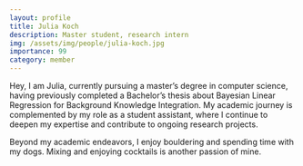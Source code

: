 ```yaml
---
layout: profile
title: Julia Koch
description: Master student, research intern
img: /assets/img/people/julia-koch.jpg
importance: 99
category: member
---
```


Hey, I am Julia, currently pursuing a master’s degree in computer science, having previously completed a Bachelor’s thesis about Bayesian Linear Regression for Background Knowledge Integration. My academic journey is complemented by my role as a student assistant, where I continue to deepen my expertise and contribute to ongoing research projects.

Beyond my academic endeavors, I enjoy bouldering and spending time with my dogs. Mixing and enjoying cocktails is another passion of mine.
